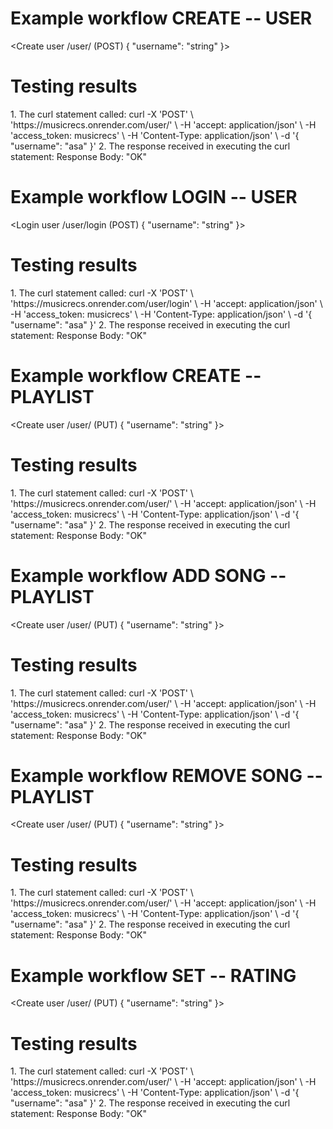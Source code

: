 # Example workflow CREATE -- USER

<Create user /user/ (POST)
{
"username": "string"
}>

# Testing results

<Repeated for each step of the workflow>
1. The curl statement called:
    curl -X 'POST' \
      'https://musicrecs.onrender.com/user/' \
      -H 'accept: application/json' \
      -H 'access_token: musicrecs' \
      -H 'Content-Type: application/json' \
      -d '{
      "username": "asa"
    }'
2. The response received in executing the curl statement:
    Response Body:
      "OK"

# Example workflow LOGIN -- USER

<Login user /user/login (POST)
{
"username": "string"
}>

# Testing results

<Repeated for each step of the workflow>
1. The curl statement called:
    curl -X 'POST' \
      'https://musicrecs.onrender.com/user/login' \
      -H 'accept: application/json' \
      -H 'access_token: musicrecs' \
      -H 'Content-Type: application/json' \
      -d '{
      "username": "asa"
    }'
2. The response received in executing the curl statement:
    Response Body:
      "OK"

# Example workflow CREATE -- PLAYLIST

<Create user /user/ (PUT)
{
"username": "string"
}>

# Testing results

<Repeated for each step of the workflow>
1. The curl statement called:
    curl -X 'POST' \
      'https://musicrecs.onrender.com/user/' \
      -H 'accept: application/json' \
      -H 'access_token: musicrecs' \
      -H 'Content-Type: application/json' \
      -d '{
      "username": "asa"
    }'
2. The response received in executing the curl statement:
    Response Body:
      "OK"

# Example workflow ADD SONG -- PLAYLIST

<Create user /user/ (PUT)
{
"username": "string"
}>

# Testing results

<Repeated for each step of the workflow>
1. The curl statement called:
    curl -X 'POST' \
      'https://musicrecs.onrender.com/user/' \
      -H 'accept: application/json' \
      -H 'access_token: musicrecs' \
      -H 'Content-Type: application/json' \
      -d '{
      "username": "asa"
    }'
2. The response received in executing the curl statement:
    Response Body:
      "OK"

# Example workflow REMOVE SONG -- PLAYLIST

<Create user /user/ (PUT)
{
"username": "string"
}>

# Testing results

<Repeated for each step of the workflow>
1. The curl statement called:
    curl -X 'POST' \
      'https://musicrecs.onrender.com/user/' \
      -H 'accept: application/json' \
      -H 'access_token: musicrecs' \
      -H 'Content-Type: application/json' \
      -d '{
      "username": "asa"
    }'
2. The response received in executing the curl statement:
    Response Body:
      "OK"

# Example workflow SET -- RATING

<Create user /user/ (PUT)
{
"username": "string"
}>

# Testing results

<Repeated for each step of the workflow>
1. The curl statement called:
    curl -X 'POST' \
      'https://musicrecs.onrender.com/user/' \
      -H 'accept: application/json' \
      -H 'access_token: musicrecs' \
      -H 'Content-Type: application/json' \
      -d '{
      "username": "asa"
    }'
2. The response received in executing the curl statement:
    Response Body:
      "OK"
